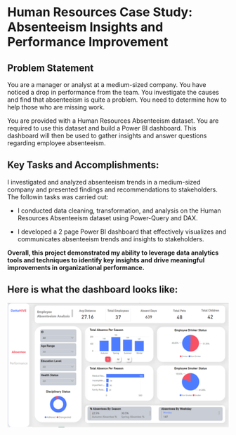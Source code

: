 # **Human Resources Case Study: Absenteeism Insights and Performance Improvement**

## **Problem Statement**

You are a manager or analyst at a medium-sized company. You have noticed a drop in performance from the team. You investigate the causes and find that absenteeism is quite a problem. You need to determine how to help those who are missing work. 

You are provided with a Human Resources Absenteeism dataset. You are required to use this dataset and build a Power BI dashboard. This dashboard will then be used to gather insights and answer questions regarding employee absenteeism.

## **Key Tasks and Accomplishments:**

I investigated and analyzed absenteeism trends in a medium-sized company and presented findings and recommendations to stakeholders. The followin tasks was carried out:

- I conducted data cleaning, transformation, and analysis on the Human Resources Absenteeism dataset using Power-Query and DAX.

- I developed a 2 page Power BI dashboard that effectively visualizes and communicates absenteeism trends and insights to stakeholders.


**Overall, this project demonstrated my ability to leverage data analytics tools and techniques to identify key insights and drive meaningful improvements in organizational performance.**

## **Here is what the dashboard looks like:**

![Alt text](https://github.com/abdulmalikadeyemo/HR_Absenteeism_Insight_Case_Study/blob/main/Absentee_DB.PNG)
